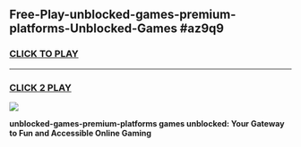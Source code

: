 
## Free-Play-unblocked-games-premium-platforms-Unblocked-Games #az9q9
<h3>
<a href="https://news.freeplayer.one?title=unblocked-games-premium-platforms&ref=8M">CLICK TO PLAY</a></h3>
<hr>

<h3>
<a href="https://news.freeplayer.one?title=unblocked-games-premium-platforms&ref=8M">CLICK 2 PLAY</a>
  
</h3>

<a href="https://news.freeplayer.one?title=unblocked-games-premium-platforms&ref=8M"><img src="https://clearcache.store/games.png"></a>


**unblocked-games-premium-platforms games unblocked: Your Gateway to Fun and Accessible Online Gaming**

